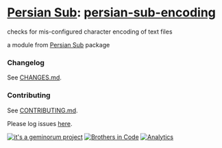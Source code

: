 # [Persian Sub](https://github.com/brothersincode/persian-sub): [persian-sub-encoding](https://www.npmjs.com/package/persian-sub-encoding)

checks for mis-configured character encoding of text files

a module from [Persian Sub](https://github.com/brothersincode/persian-sub) package

### Changelog
See [CHANGES.md](https://github.com/brothersincode/persian-sub/CHANGES.md).

### Contributing
See [CONTRIBUTING.md](https://github.com/brothersincode/persian-sub/CONTRIBUTING.md).

Please log issues [here](https://github.com/brothersincode/persian-sub/issues).

[![it's a geminorum project](http://img.shields.io/badge/it's_a-geminorum_project-lightgrey.svg?style=flat-square)](http://geminorum.ir/)
[![Brothers in Code](http://img.shields.io/badge/Brothers_in_Code-lightgrey.svg?style=flat-square)](https://github.com/brothersincode/)
[![Analytics](https://ga-beacon.appspot.com/UA-865830-4/persian-sub/persian-sub-encoding?pixel)](https://github.com/brothersincode/persian-sub)
